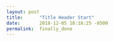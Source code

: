 ```yaml
---
layout: post
title:      "Title Header Start"
date:       2018-12-05 18:18:25 -0500
permalink:  finally_done
---
```


                                                                                                                                                                                                                                                                                                                                                                                                                                                                                                                                                                                                                                                                                                                                                  

